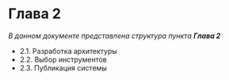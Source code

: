# Глава 2

_В данном документе представлена структура пункта **Глава 2**_

- 2.1. Разработка архитектуры
- 2.2. Выбор инструментов
- 2.3. Публикация системы
